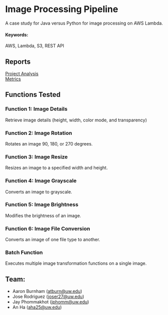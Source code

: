 
# Image Processing Pipeline
A case study for Java versus Python for image processing on AWS Lambda.

#### Keywords:
AWS, Lambda, S3, REST API

## Reports
[Project Analysis](https://github.com/aarontburn/Java-vs-Python-Image-Processing/blob/main/Project%20Report.pdf)  
[Metrics](https://github.com/aarontburn/Java-vs-Python-Image-Processing/blob/main/Project%20Metrics.pdf)


## Functions Tested
### Function 1: Image Details
Retrieve image details (height, width, color mode, and transparency)

### Function 2: Image Rotation
Rotates an image 90, 180, or 270 degrees.

### Function 3: Image Resize
Resizes an image to a specified width and height.

### Function 4: Image Grayscale
Converts an image to grayscale.

### Function 5: Image Brightness
Modifies the brightness of an image.

### Function 6: Image File Conversion
Converts an image of one file type to another.

### Batch Function
Executes multiple image transformation functions on a single image.
 

## Team:
- Aaron Burnham (atburn@uw.edu)
- Jose Rodriguez (joser27@uw.edu)
- Jay Phommakhot (jphomm@uw.edu)
- An Ha (aha25@uw.edu)

